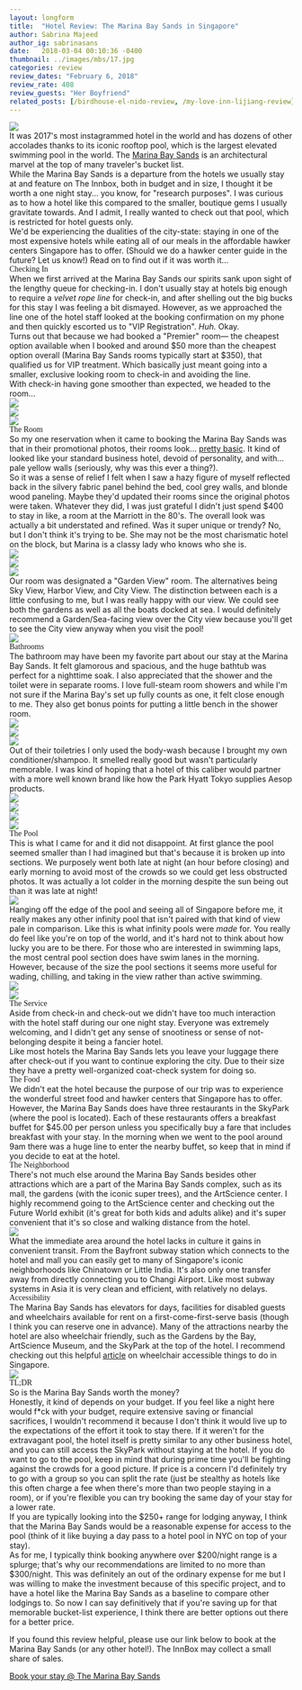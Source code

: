 ```yaml
---
layout: longform
title:  "Hotel Review: The Marina Bay Sands in Singapore"
author: Sabrina Majeed
author_ig: sabrinasans
date:   2018-03-04 00:10:36 -0400
thumbnail: ../images/mbs/17.jpg
categories: review
review_dates: "February 6, 2018"
review_rate: 408
review_guests: "Her Boyfriend"
related_posts: [/birdhouse-el-nido-review, /my-love-inn-lijiang-review]
---
```



<img class="mt4-ns mt3 mb4-ns mb3" src="/images/mbs/17.jpg">


<p class="pb4 f4" style="max-width: 650px; margin: auto;">
It was 2017's most instagrammed hotel in the world and has dozens of other accolades thanks to its iconic rooftop pool, which is the largest elevated swimming pool in the world. The <a href="http://www.booking.com/hotel/sg/marina-bay-sands.html?aid=1452227" target="new">Marina Bay Sands</a> is an architectural marvel at the top of many traveler's bucket list. </p>

<p class="pb3" style="max-width: 650px; margin: auto;">
While the Marina Bay Sands is a departure from the hotels we usually stay at and feature on The Innbox, both in budget and in size, I thought it be worth a one night stay... you know, for "research purposes". I was curious as to how a hotel like this compared to the smaller, boutique gems I usually gravitate towards. And I admit, I really wanted to check out that pool, which is restricted for hotel guests only.</p>

<p class="pb4-ns pb3" style="max-width: 650px; margin: auto;">
We'd be experiencing the dualities of the city-state: staying in one of the most expensive hotels while eating all of our meals in the affordable hawker centers Singapore has to offer. (Should we do a hawker center guide in the future? Let us know!) Read on to find out if it was worth it...</P>

<p id="anchor" class="f3 pb2" style="max-width: 650px; margin: auto; font-family: 'Gilroy-ExtraBold';">Checking In</p>

<p class="pb3" style="max-width: 650px; margin: auto;">
When we first arrived at the Marina Bay Sands our spirits sank upon sight of the lengthy queue for checking-in. I don't usually stay at hotels big enough to require a <i>velvet rope line</i> for check-in, and after shelling out the big bucks for this stay I was feeling a bit dismayed. However, as we approached the line one of the hotel staff looked at the booking confirmation on my phone and then quickly escorted us to "VIP Registration". <i>Huh.</i> Okay.</p>

<p class="pb3" style="max-width: 650px; margin: auto;">
Turns out that because we had booked a "Premier" room— the cheapest option available when I booked and around $50 more than the cheapest option overall (Marina Bay Sands rooms typically start at $350), that qualified us for VIP treatment. Which basically just meant going into a smaller, exclusive looking room to check-in and avoiding the line.</p>

<p class="pb4-ns pb3" style="max-width: 650px; margin: auto;">
With check-in having gone smoother than expected, we headed to the room... </p>

<div class="fl w-100 mb1 mb2-ns">
<img src="../images/mbs/2.jpg">
</div>
<div class="fl w-100 w-50-ns pr1-ns mb1 mb0-ns">
<img src="../images/mbs/3.jpg">
</div>
<div class="fl w-100 w-50-ns pl1-ns mb3 mb4-ns">
<img src="../images/mbs/4.jpg">
</div>

<p class="f3 pb2" style="max-width: 650px; margin: auto; font-family: 'Gilroy-ExtraBold';">The Room</p>

<p class="pb3" style="max-width: 650px; margin: auto;">
So my one reservation when it came to booking the Marina Bay Sands was that in their promotional photos, their rooms look... <a href="https://r-ak.bstatic.com/images/hotel/max1024x768/275/27594339.jpg" target="new">pretty basic</a>. It kind of looked like your standard business hotel, devoid of personality, and with... pale yellow walls (seriously, why was this ever a thing?).</p>

<p class="pb4-ns pb3" style="max-width: 650px; margin: auto;">
So it was a sense of relief I felt when I saw a hazy figure of myself reflected back in the silvery fabric panel behind the bed, cool grey walls, and blonde wood paneling. Maybe they'd updated their rooms since the original photos were taken. Whatever they did, I was just grateful I didn't just spend $400 to stay in like, a room at the Marriott in the 80's. The overall look was actually a bit understated and refined. Was it super unique or trendy? No, but I don't think it's trying to be. She may not be the most charismatic hotel on the block, but Marina is a classy lady who knows who she is.</p>

<div class="fl w-100 mb1 mb2-ns">
<img src="../images/mbs/5.jpg">
</div>
<div class="fl w-100 w-50-ns pr1-ns mb1 mb0-ns">
<img src="../images/mbs/6.jpg">
</div>
<div class="fl w-100 w-50-ns pl1-ns mb3 mb4-ns">
<img src="../images/mbs/1.jpg">
</div>

<p class="pb4-ns pb3" style="max-width: 650px; margin: auto;">
Our room was designated a "Garden View" room. The alternatives being Sky View, Harbor View, and City View. The distinction between each is a little confusing to me, but I was really happy with our view. We could see both the gardens as well as all the boats docked at sea. I would definitely recommend a Garden/Sea-facing view over the City view because you'll get to see the City view anyway when you visit the pool!</p>

<div class="fl w-100 mb3 mb4-ns">
<img src="../images/mbs/7.jpg">
</div>

<p class="f3 pb2" style="max-width: 650px; margin: auto; font-family: 'Gilroy-ExtraBold';"> Bathrooms</p>

<p class="pb4-ns pb3" style="max-width: 650px; margin: auto;">The bathroom may have been my favorite part about our stay at the Marina Bay Sands. It felt glamorous and spacious, and the huge bathtub was perfect for a nighttime soak. I also appreciated that the shower and the toilet were in separate rooms. I love full-steam room showers and while I'm not sure if the Marina Bay's set up fully counts as one, it felt close enough to me. They also get bonus points for putting a little bench in the shower room.</p>

<div class="fl w-100 mb1 mb2-ns">
<img src="../images/mbs/8.jpg">
</div>
<div class="fl w-100 w-50-ns pr1-ns mb1 mb0-ns">
<img src="../images/mbs/9.jpg">
</div>
<div class="fl w-100 w-50-ns pl1-ns mb3 mb4-ns">
<img src="../images/mbs/10.jpg">
</div>

<p class="pb4-ns pb3" style="max-width: 650px; margin: auto;">
Out of their toiletries I only used the body-wash because I brought my own conditioner/shampoo. It smelled really good but wasn't particularly memorable. I was kind of hoping that a hotel of this caliber would partner with a more well known brand like how the Park Hyatt Tokyo supplies Aesop products.</p>

<div class="fl w-100 w-50-ns pr1-ns mb1 mb0-ns">
<img src="../images/mbs/12.jpg">
</div>
<div class="fl w-100 w-50-ns pl1-ns mb2">
<img src="../images/mbs/11.jpg">
</div>
<div class="fl w-100 w-50-ns pr1-ns mb1 mb0-ns">
<img src="../images/mbs/13.jpg">
</div>
<div class="fl w-100 w-50-ns pl1-ns mb3 mb4-ns">
<img src="../images/mbs/14.jpg">
</div>

<p class="f3 pb2" style="max-width: 650px; margin: auto; font-family: 'Gilroy-ExtraBold';">The Pool</p>

<p class="pb3 pb4-ns" style="max-width: 650px; margin: auto;">This is what I came for and it did not disappoint. At first glance the pool seemed smaller than I had imagined but that's because it is broken up into sections. We purposely went both late at night (an hour before closing) and early morning to avoid most of the crowds so we could get less obstructed photos. It was actually a lot colder in the morning despite the sun being out than it was late at night!
</p>

<div class="fl w-100 mb3 mb4-ns">
<img src="../images/mbs/15.jpg">
</div>

<p class="pb4-ns pb3" style="max-width: 650px; margin: auto;">Hanging off the edge of the pool and seeing all of Singapore before me, it really makes any other infinity pool that isn't paired with that kind of view pale in comparison. Like this is what infinity pools were <i>made</i> for. You really do feel like you're on top of the world, and it's hard not to think about how lucky you are to be there. For those who are interested in swimming laps, the most central pool section does have swim lanes in the morning. However, because of the size the pool sections it seems more useful for wading, chilling, and taking in the view rather than active swimming.</p>

<div class="fl w-100 mb1">
<img src="../images/mbs/16.jpg">
</div>
<div class="fl w-100 mb3 mb4-ns">
<img src="../images/mbs/18.jpg">
</div>


<p class="f3 pb2" style="max-width: 650px; margin: auto; font-family: 'Gilroy-ExtraBold';">The Service</p>

<p class="pb3" style="max-width: 650px; margin: auto;">Aside from check-in and check-out we didn't have too much interaction with the hotel staff during our one night stay. Everyone was extremely welcoming, and I didn't get any sense of snootiness or sense of not-belonging despite it being a fancier hotel.</p>

<p class="pb4-ns pb3" style="max-width: 650px; margin: auto;">Like most hotels the Marina Bay Sands lets you leave your luggage there after check-out if you want to continue exploring the city. Due to their size they have a pretty well-organized coat-check system for doing so.</p>


<p class="f3 pb2" style="max-width: 650px; margin: auto; font-family: 'Gilroy-ExtraBold';">The Food</p>

<p class="pb4-ns pb3" style="max-width: 650px; margin: auto;">We didn't eat the hotel because the purpose of our trip was to experience the wonderful street food and hawker centers that Singapore has to offer. However, the Marina Bay Sands does have three restaurants in the SkyPark (where the pool is located). Each of these restaurants offers a breakfast buffet for $45.00 per person unless you specifically buy a fare that includes breakfast with your stay. In the morning when we went to the pool around 9am there was a huge line to enter the nearby buffet, so keep that in mind if you decide to eat at the hotel.</p>

<p class="f3 pb2" style="max-width: 650px; margin: auto; font-family: 'Gilroy-ExtraBold';">The Neighborhood</p>

<p class="pb3 pb4-ns" style="max-width: 650px; margin: auto;">
There's not much else around the Marina Bay Sands besides other attractions which are a part of the Marina Bay Sands complex, such as its mall, the gardens (with the iconic super trees), and the ArtScience center. I highly recommend going to the ArtScience center and checking out the Future World exhibit (it's great for both kids and adults alike) and it's super convenient that it's so close and walking distance from the hotel.
</p>

<div class="fl w-100 mb3 mb4-ns">
<img src="../images/mbs/19.jpg">
</div>


<p class="pb4" style="max-width: 650px; margin: auto;">
What the immediate area around the hotel lacks in culture it gains in convenient transit. From the Bayfront subway station which connects to the hotel and mall you can easily get to many of Singapore's iconic neighborhoods like Chinatown or Little India. It's also only one transfer away from directly connecting you to Changi Airport. Like most subway systems in Asia it is very clean and efficient, with relatively no delays.</p>


<p class="f3 pb2" style="max-width: 650px; margin: auto; font-family: 'Gilroy-ExtraBold';">Accessibility</p>

<p class="pb4" style="max-width: 650px; margin: auto;">
The Marina Bay Sands has elevators for days, facilities for disabled guests and wheelchairs available for rent on a first-come-first-serve basis (though I think you can reserve one in advance). Many of the attractions nearby the hotel are also wheelchair friendly, such as the Gardens by the Bay, ArtScience Museum, and the SkyPark at the top of the hotel. I recommend checking out this helpful <a href="http://spintheglobe.net/dir/2018/02/27/wheelchair-accessible-things-to-do-singapore/">article</a> on wheelchair accessible things to do in Singapore.</p>

<div class="fl w-100 mb3 mb4-ns">
<img src="../images/mbs/20.jpg">
</div>
<p class="f3 pb2" style="max-width: 650px; margin: auto; font-family: 'Gilroy-ExtraBold';">TL;DR</p>

<p class="pb3" style="max-width: 650px; margin: auto;">So is the Marina Bay Sands worth the money?</p>

<p class="pb3" style="max-width: 650px; margin: auto;">Honestly, it kind of depends on your budget. If you feel like a night here would f*ck with your budget, require extensive saving or financial sacrifices, I wouldn't recommend it because I don't think it would live up to the expectations of the effort it took to stay there. If it weren't for the extravagant pool, the hotel itself is pretty similar to any other business hotel, and you can still access the SkyPark without staying at the hotel. If you do want to go to the pool, keep in mind that during prime time you'll be fighting against the crowds for a good picture. If price is a concern I'd definitely try to go with a group so you can split the rate (just be stealthy as hotels like this often charge a fee when there's more than two people staying in a room), or if you're flexible you can try booking the same day of your stay for a lower rate.</p>

<p class="pb3" style="max-width: 650px; margin: auto;">If you are typically looking into the $250+ range for lodging anyway, I think that the Marina Bay Sands would be a reasonable expense for access to the pool (think of it like buying a day pass to a hotel pool in NYC on top of your stay). </p>

<p class="pb4" style="max-width: 650px; margin: auto;">
As for me, I typically think booking anywhere over $200/night range is a splurge; that's why our recommendations are limited to no more than $300/night. This was definitely an out of the ordinary expense for me but I was willing to make the investment because of this specific project, and to have a hotel like the Marina Bay Sands as a baseline to compare other lodgings to. So now I can say definitively that if you're saving up for that memorable bucket-list experience, I think there are better options out there for a better price.
</p>

<div class="tc tl-ns" style="max-width: 650px; margin: auto;">
<p class="lh-copy">If you found this review helpful, please use our link below to book at the Marina Bay Sands (or any other hotel!). The InnBox may collect a small share of sales.</p>
<a target="_blank" class="f5 link ba bw1 ph3 pv2 mb2 dib orange" href="http://www.booking.com/hotel/sg/marina-bay-sands.html?aid=1452227
">Book your stay @ The Marina Bay Sands</a>
</div>
